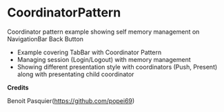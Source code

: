 # CoordinatorPattern
Coordinator pattern example showing self memory management on NavigationBar Back Button

- Example covering TabBar with Coordinator Pattern
- Managing session (Login/Logout) with memory management
- Showing different presentation style with coordinators (Push, Present) along with presentating child coordinator

**Credits**

Benoit Pasquier(https://github.com/popei69)
